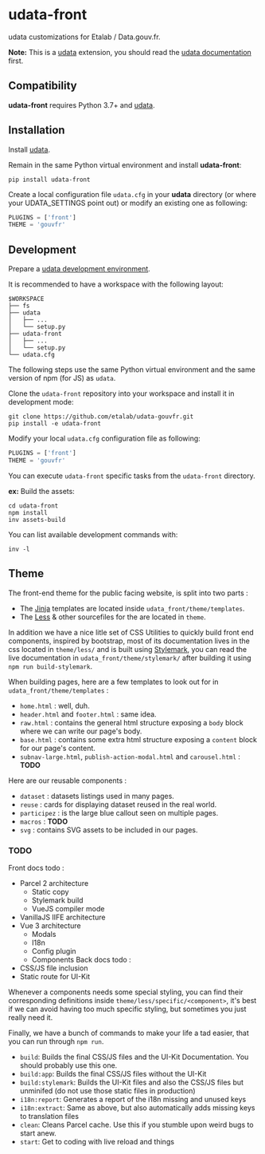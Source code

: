 # udata-front

udata customizations for Etalab / Data.gouv.fr.

**Note:** This is a [udata][] extension, you should read the [udata documentation][udata-doc] first.

## Compatibility

**udata-front** requires Python 3.7+ and [udata][].


## Installation

Install [udata][].

Remain in the same Python virtual environment
and install **udata-front**:

```shell
pip install udata-front
```

Create a local configuration file `udata.cfg` in your **udata** directory
(or where your UDATA_SETTINGS point out) or modify an existing one as following:

```python
PLUGINS = ['front']
THEME = 'gouvfr'
```

## Development

Prepare a [udata development environment][udata-develop].

It is recommended to have a workspace with the following layout:

```shell
$WORKSPACE
├── fs
├── udata
│   ├── ...
│   └── setup.py
├── udata-front
│   ├── ...
│   └── setup.py
└── udata.cfg
```

The following steps use the same Python virtual environment
and the same version of npm (for JS) as `udata`.

Clone the `udata-front` repository into your workspace
and install it in development mode:

```shell
git clone https://github.com/etalab/udata-gouvfr.git
pip install -e udata-front
```

Modify your local `udata.cfg` configuration file as following:

```python
PLUGINS = ['front']
THEME = 'gouvfr'
```

You can execute `udata-front` specific tasks from the `udata-front` directory.

**ex:** Build the assets:

```shell
cd udata-front
npm install
inv assets-build
```

You can list available development commands with:

```shell
inv -l
```


## Theme

The front-end theme for the public facing website, is split into two parts :
- The [Jinja](https://jinja.palletsprojects.com/en/2.11.x/) templates are located inside `udata_front/theme/templates`.
- The [Less](http://lesscss.org/) & other sourcefiles for the are located in `theme`.

In addition we have a nice litle set of CSS Utilities to quickly build front end components, inspired by bootstrap, most of its documentation
lives in the css located in `theme/less/` and is built using [Stylemark](https://github.com/mpetrovich/stylemark), you can read the live documentation
in `udata_front/theme/stylemark/` after building it using `npm run build-stylemark`.

When building pages, here are a few templates to look out for in `udata_front/theme/templates` :
- `home.html` : well, duh.
- `header.html` and `footer.html` : same idea.
- `raw.html` : contains the general html structure exposing a `body` block where we can write our page's body.
- `base.html` : contains some extra html structure exposing a `content` block for our page's content.
- `subnav-large.html`, `publish-action-modal.html` and `carousel.html` : **TODO**

Here are our reusable components :
- `dataset` : datasets listings used in many pages.
- `reuse` : cards for displaying dataset reused in the real world.
- `participez` : is the large blue callout seen on multiple pages.
- `macros` : **TODO**
- `svg` : contains SVG assets to be included in our pages.

### TODO
Front docs todo :
- Parcel 2 architecture
  - Static copy
  - Stylemark build
  - VueJS compiler mode
- VanillaJS IIFE architecture
- Vue 3 architecture
  - Modals
  - I18n
  - Config plugin
  - Components
Back docs todo :
- CSS/JS file inclusion
- Static route for UI-Kit

Whenever a components needs some special styling, you can find their corresponding definitions inside `theme/less/specific/<component>`,
it's best if we can avoid having too much specific styling, but sometimes you just really need it.

Finally, we have a bunch of commands to make your life a tad easier, that you can run through `npm run`.
- `build`: Builds the final CSS/JS files and the UI-Kit Documentation. You should probably use this one.
- `build:app`: Builds the final CSS/JS files without the UI-Kit
- `build:stylemark`: Builds the UI-Kit files and also the CSS/JS files but unminifed (do not use those static files in production)
- `i18n:report`: Generates a report of the i18n missing and unused keys
- `i18n:extract`: Same as above, but also automatically adds missing keys to translation files
- `clean`: Cleans Parcel cache. Use this if you stumble upon weird bugs to start anew.
- `start`: Get to coding with live reload and things

[udata]: https://github.com/opendatateam/udata
[udata-doc]: http://udata.readthedocs.io/en/stable/
[udata-develop]: http://udata.readthedocs.io/en/stable/development-environment/
